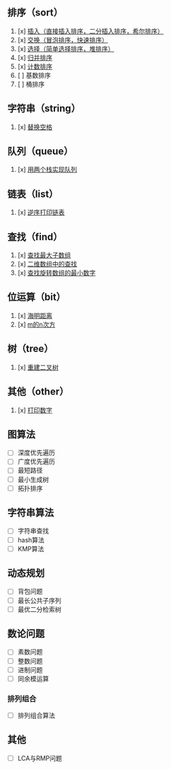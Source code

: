 
## 排序（sort）
1. [x] [插入（直接插入排序，二分插入排序，希尔排序）](./sort/java/InsertSort.java)
2. [x] [交换（冒泡排序，快速排序）](./sort/java/SwapSort.java)
3. [x] [选择（简单选择排序，堆排序）](./sort/java/SelectSort.java)
4. [x] [归并排序](./sort/java/MergeSort.java)
5. [x] [计数排序](./sort/java/CountingSort.java)
6. [ ] 基数排序
7. [ ] 桶排序

## 字符串（string）
1. [x] [替换空格](./string/java/ReplaceSpace.java)

## 队列（queue）
1. [x] [用两个栈实现队列](./queue/java/QueueWithTwoStacks.java)

## 链表（list）
1. [x] [逆序打印链表](./list/java/ReverseListNode.java)

## 查找（find）
1. [x] [查找最大子数组](./find/java/FindMaximumSubArray.java)
2. [x] [二维数组中的查找](./find/java/OrderedTwoDimensionArray.java)
3. [x] [查找旋转数组的最小数字](./find/java/MinValueOfRotateArray.java)

## 位运算（bit）
1. [x] [海明距离](./bit/java/HammingDistance.java)
2. [x] [m的n次方](./bit/java/PowerWithUnsignedExponent.java)

## 树（tree）
1. [x] [重建二叉树](./tree/java/ConstructBinaryTree.java)

## 其他（other）
1. [x] [打印数字](./other/java/PrintToMaxOfDigit.java)

## 图算法
- [ ] 深度优先遍历
- [ ] 广度优先遍历
- [ ] 最短路径
- [ ] 最小生成树
- [ ] 拓扑排序

## 字符串算法
- [ ] 字符串查找
- [ ] hash算法
- [ ] KMP算法

## 动态规划
- [ ] 背包问题
- [ ] 最长公共子序列
- [ ] 最优二分检索树

## 数论问题
- [ ] 素数问题
- [ ] 整数问题
- [ ] 进制问题
- [ ] 同余模运算

### 排列组合
- [ ] 排列组合算法

## 其他
- [ ] LCA与RMP问题






